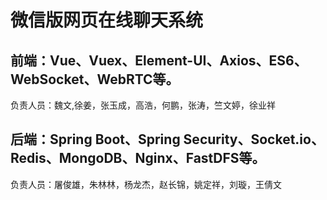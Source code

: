 # 微信版网页在线聊天系统
## 前端：Vue、Vuex、Element-UI、Axios、ES6、WebSocket、WebRTC等。
负责人员：魏文,徐姜，张玉成，高浩，何鹏，张涛，竺文婷，徐业祥
## 后端：Spring Boot、Spring Security、Socket.io、Redis、MongoDB、Nginx、FastDFS等。
负责人员：屠俊雄，朱林林，杨龙杰，赵长锦，姚定祥，刘璇，王倩文
